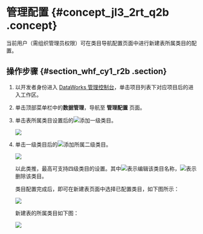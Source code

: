 # 管理配置 {#concept_jl3_2rt_q2b .concept}

当前用户（需组织管理员权限）可在类目导航配置页面中进行新建表所属类目的配置。

## 操作步骤 {#section_whf_cy1_r2b .section}

1.  以开发者身份进入 [DataWorks 管理控制台](https://workbench.data.aliyun.com/console)，单击项目列表下对应项目后的进入工作区。
2.  单击顶部菜单栏中的**数据管理**，导航至 **管理配置** 页面。
3.  单击表所属类目设置后的![](http://static-aliyun-doc.oss-cn-hangzhou.aliyuncs.com/assets/img/16347/15368066528667_zh-CN.jpg)添加一级类目。

    ![](http://static-aliyun-doc.oss-cn-hangzhou.aliyuncs.com/assets/img/16347/15368066528660_zh-CN.jpg)

4.  单击一级类目后的![](http://static-aliyun-doc.oss-cn-hangzhou.aliyuncs.com/assets/img/16347/15368066528667_zh-CN.jpg)添加所属二级类目。

    ![](http://static-aliyun-doc.oss-cn-hangzhou.aliyuncs.com/assets/img/16347/15368066528661_zh-CN.jpg)

    以此类推，最高可支持四级类目的设置。其中![](http://static-aliyun-doc.oss-cn-hangzhou.aliyuncs.com/assets/img/16347/15368066528664_zh-CN.jpg)表示编辑该类目名称，![](http://static-aliyun-doc.oss-cn-hangzhou.aliyuncs.com/assets/img/16347/15368066528665_zh-CN.jpg)表示删除该类目。

    类目配置完成后，即可在新建表页面中选择已配置类目，如下图所示：

    ![](http://static-aliyun-doc.oss-cn-hangzhou.aliyuncs.com/assets/img/16347/15368066528662_zh-CN.jpg)

    新建表的所属类目如下图：

    ![](http://static-aliyun-doc.oss-cn-hangzhou.aliyuncs.com/assets/img/16347/15368066528663_zh-CN.png)


